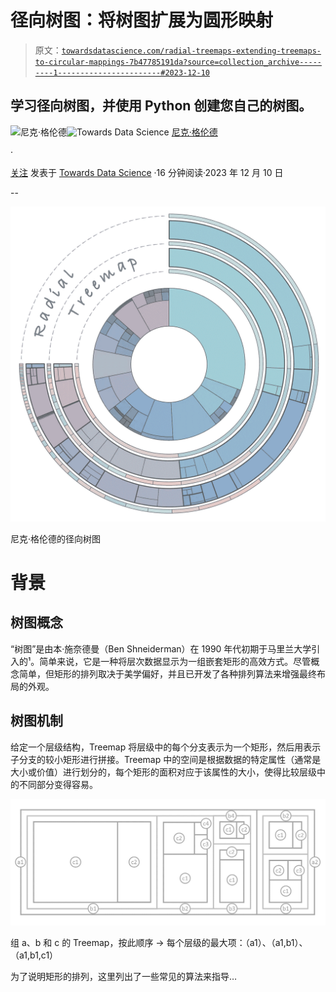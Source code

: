 # 径向树图：将树图扩展为圆形映射

> 原文：[`towardsdatascience.com/radial-treemaps-extending-treemaps-to-circular-mappings-7b47785191da?source=collection_archive---------1-----------------------#2023-12-10`](https://towardsdatascience.com/radial-treemaps-extending-treemaps-to-circular-mappings-7b47785191da?source=collection_archive---------1-----------------------#2023-12-10)

## 学习径向树图，并使用 Python 创建您自己的树图。

[](https://medium.com/@nickgerend?source=post_page-----7b47785191da--------------------------------)![尼克·格伦德](https://medium.com/@nickgerend?source=post_page-----7b47785191da--------------------------------)[](https://towardsdatascience.com/?source=post_page-----7b47785191da--------------------------------)![Towards Data Science](https://towardsdatascience.com/?source=post_page-----7b47785191da--------------------------------) [尼克·格伦德](https://medium.com/@nickgerend?source=post_page-----7b47785191da--------------------------------)

·

[关注](https://medium.com/m/signin?actionUrl=https%3A%2F%2Fmedium.com%2F_%2Fsubscribe%2Fuser%2Ffa23f7cc3eed&operation=register&redirect=https%3A%2F%2Ftowardsdatascience.com%2Fradial-treemaps-extending-treemaps-to-circular-mappings-7b47785191da&user=Nick+Gerend&userId=fa23f7cc3eed&source=post_page-fa23f7cc3eed----7b47785191da---------------------post_header-----------) 发表于 [Towards Data Science](https://towardsdatascience.com/?source=post_page-----7b47785191da--------------------------------) ·16 分钟阅读·2023 年 12 月 10 日[](https://medium.com/m/signin?actionUrl=https%3A%2F%2Fmedium.com%2F_%2Fvote%2Ftowards-data-science%2F7b47785191da&operation=register&redirect=https%3A%2F%2Ftowardsdatascience.com%2Fradial-treemaps-extending-treemaps-to-circular-mappings-7b47785191da&user=Nick+Gerend&userId=fa23f7cc3eed&source=-----7b47785191da---------------------clap_footer-----------)

--

[](https://medium.com/m/signin?actionUrl=https%3A%2F%2Fmedium.com%2F_%2Fbookmark%2Fp%2F7b47785191da&operation=register&redirect=https%3A%2F%2Ftowardsdatascience.com%2Fradial-treemaps-extending-treemaps-to-circular-mappings-7b47785191da&source=-----7b47785191da---------------------bookmark_footer-----------)![](img/6f01781b35b77fcfaf65ec239959c2a5.png)

尼克·格伦德的径向树图

# **背景**

## **树图概念**

“树图”是由本·施奈德曼（Ben Shneiderman）在 1990 年代初期于马里兰大学引入的¹。简单来说，它是一种将层次数据显示为一组嵌套矩形的高效方式。尽管概念简单，但矩形的排列取决于美学偏好，并且已开发了各种排列算法来增强最终布局的外观。

## **树图机制**

给定一个层级结构，Treemap 将层级中的每个分支表示为一个矩形，然后用表示子分支的较小矩形进行拼接。Treemap 中的空间是根据数据的特定属性（通常是大小或价值）进行划分的，每个矩形的面积对应于该属性的大小，使得比较层级中的不同部分变得容易。

![](img/b0de705dee566f5e999e0a30c843ec77.png)

组 a、b 和 c 的 Treemap，按此顺序 -> 每个层级的最大项：（a1）、（a1,b1）、（a1,b1,c1）

为了说明矩形的排列，这里列出了一些常见的算法来指导…
